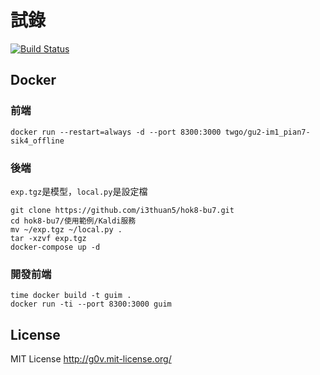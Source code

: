 # 試錄
[![Build Status](https://travis-ci.org/twgo/gu2-im1_pian7-sik4_offline.svg?branch=master)](https://travis-ci.org/twgo/gu2-im1_pian7-sik4_offline)

## Docker
### 前端
```
docker run --restart=always -d --port 8300:3000 twgo/gu2-im1_pian7-sik4_offline
```
### 後端
`exp.tgz`是模型，`local.py`是設定檔
```
git clone https://github.com/i3thuan5/hok8-bu7.git
cd hok8-bu7/使用範例/Kaldi服務
mv ~/exp.tgz ~/local.py .
tar -xzvf exp.tgz
docker-compose up -d
```

### 開發前端
```
time docker build -t guim .
docker run -ti --port 8300:3000 guim
```

License
-----------

MIT License <http://g0v.mit-license.org/>
